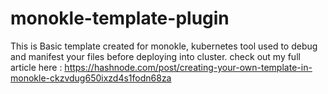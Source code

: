 # monokle-template-plugin
This is Basic template created for monokle, kubernetes tool used to debug and manifest your files before deploying into cluster.
check out my full article here :
https://hashnode.com/post/creating-your-own-template-in-monokle-ckzvdug650ixzd4s1fodn68za
